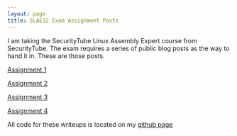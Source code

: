 ```yaml
---
layout: page
title: SLAE32 Exam Assignment Posts
---
```


I am taking the SecurityTube Linux Assembly Expert course from SecurityTube. The exam requires a series of public blog posts as the way to hand it in. These are those posts.

[Assignment 1](./slae32-assignment1)

[Assignment 2](./slae32-assignment2)

[Assignment 3](./slae32-assignment3)

[Assignment 4](./slae32-assignment4)

All code for these writeups is located on my [github page](http://github.com/mshaneck)
